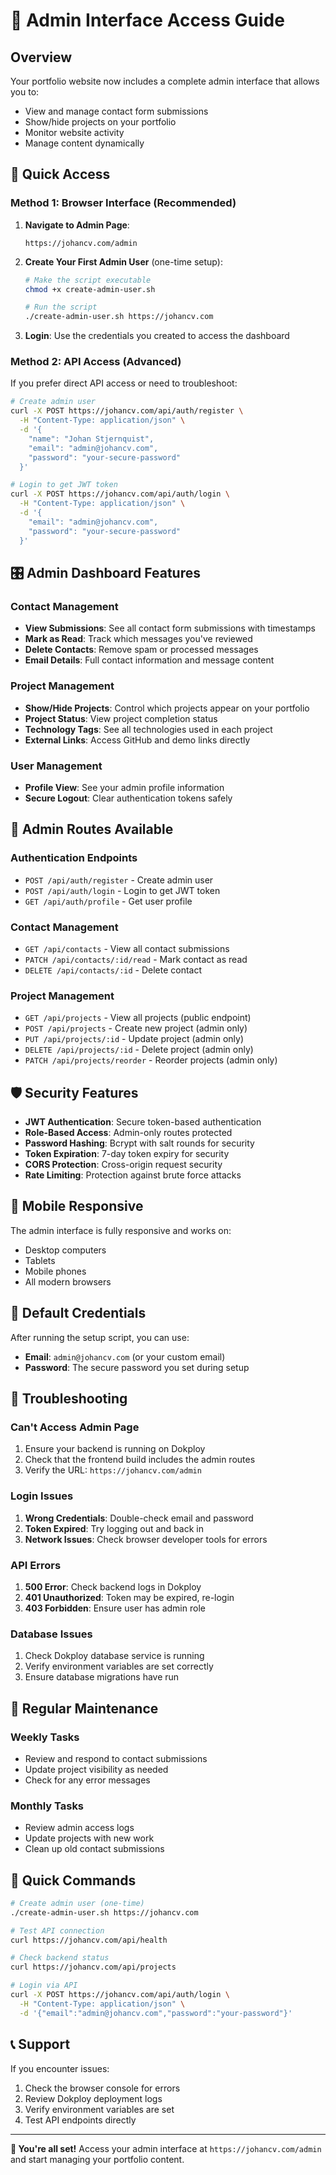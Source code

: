 # 🔐 Admin Interface Access Guide

## Overview

Your portfolio website now includes a complete admin interface that allows you to:
- View and manage contact form submissions
- Show/hide projects on your portfolio
- Monitor website activity
- Manage content dynamically

## 🚀 Quick Access

### Method 1: Browser Interface (Recommended)

1. **Navigate to Admin Page**: 
   ```
   https://johancv.com/admin
   ```

2. **Create Your First Admin User** (one-time setup):
   ```bash
   # Make the script executable
   chmod +x create-admin-user.sh
   
   # Run the script
   ./create-admin-user.sh https://johancv.com
   ```

3. **Login**: Use the credentials you created to access the dashboard

### Method 2: API Access (Advanced)

If you prefer direct API access or need to troubleshoot:

```bash
# Create admin user
curl -X POST https://johancv.com/api/auth/register \
  -H "Content-Type: application/json" \
  -d '{
    "name": "Johan Stjernquist",
    "email": "admin@johancv.com",
    "password": "your-secure-password"
  }'

# Login to get JWT token
curl -X POST https://johancv.com/api/auth/login \
  -H "Content-Type: application/json" \
  -d '{
    "email": "admin@johancv.com",
    "password": "your-secure-password"
  }'
```

## 🎛️ Admin Dashboard Features

### Contact Management
- **View Submissions**: See all contact form submissions with timestamps
- **Mark as Read**: Track which messages you've reviewed
- **Delete Contacts**: Remove spam or processed messages
- **Email Details**: Full contact information and message content

### Project Management
- **Show/Hide Projects**: Control which projects appear on your portfolio
- **Project Status**: View project completion status
- **Technology Tags**: See all technologies used in each project
- **External Links**: Access GitHub and demo links directly

### User Management
- **Profile View**: See your admin profile information
- **Secure Logout**: Clear authentication tokens safely

## 🔧 Admin Routes Available

### Authentication Endpoints
- `POST /api/auth/register` - Create admin user
- `POST /api/auth/login` - Login to get JWT token
- `GET /api/auth/profile` - Get user profile

### Contact Management
- `GET /api/contacts` - View all contact submissions
- `PATCH /api/contacts/:id/read` - Mark contact as read
- `DELETE /api/contacts/:id` - Delete contact

### Project Management
- `GET /api/projects` - View all projects (public endpoint)
- `POST /api/projects` - Create new project (admin only)
- `PUT /api/projects/:id` - Update project (admin only)
- `DELETE /api/projects/:id` - Delete project (admin only)
- `PATCH /api/projects/reorder` - Reorder projects (admin only)

## 🛡️ Security Features

- **JWT Authentication**: Secure token-based authentication
- **Role-Based Access**: Admin-only routes protected
- **Password Hashing**: Bcrypt with salt rounds for security
- **Token Expiration**: 7-day token expiry for security
- **CORS Protection**: Cross-origin request security
- **Rate Limiting**: Protection against brute force attacks

## 📱 Mobile Responsive

The admin interface is fully responsive and works on:
- Desktop computers
- Tablets
- Mobile phones
- All modern browsers

## 🔐 Default Credentials

After running the setup script, you can use:
- **Email**: `admin@johancv.com` (or your custom email)
- **Password**: The secure password you set during setup

## 🚨 Troubleshooting

### Can't Access Admin Page
1. Ensure your backend is running on Dokploy
2. Check that the frontend build includes the admin routes
3. Verify the URL: `https://johancv.com/admin`

### Login Issues
1. **Wrong Credentials**: Double-check email and password
2. **Token Expired**: Try logging out and back in
3. **Network Issues**: Check browser developer tools for errors

### API Errors
1. **500 Error**: Check backend logs in Dokploy
2. **401 Unauthorized**: Token may be expired, re-login
3. **403 Forbidden**: Ensure user has admin role

### Database Issues
1. Check Dokploy database service is running
2. Verify environment variables are set correctly
3. Ensure database migrations have run

## 🔄 Regular Maintenance

### Weekly Tasks
- Review and respond to contact submissions
- Update project visibility as needed
- Check for any error messages

### Monthly Tasks
- Review admin access logs
- Update projects with new work
- Clean up old contact submissions

## 🎯 Quick Commands

```bash
# Create admin user (one-time)
./create-admin-user.sh https://johancv.com

# Test API connection
curl https://johancv.com/api/health

# Check backend status
curl https://johancv.com/api/projects

# Login via API
curl -X POST https://johancv.com/api/auth/login \
  -H "Content-Type: application/json" \
  -d '{"email":"admin@johancv.com","password":"your-password"}'
```

## 📞 Support

If you encounter issues:
1. Check the browser console for errors
2. Review Dokploy deployment logs
3. Verify environment variables are set
4. Test API endpoints directly

---

**🎉 You're all set!** Access your admin interface at `https://johancv.com/admin` and start managing your portfolio content. 